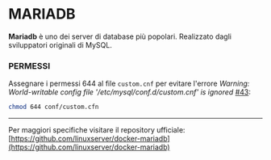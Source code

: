 # MARIADB
**Mariadb** è uno dei server di database più popolari. Realizzato dagli sviluppatori originali di MySQL.

### PERMESSI
Assegnare i permessi 644 al file `custom.cnf` per evitare l'errore *Warning: World-writable config file '/etc/mysql/conf.d/custom.cnf' is ignored* [#43](https://github.com/linuxserver/docker-mariadb/issues/43): 

```bash
chmod 644 conf/custom.cfn
```

---
Per maggiori specifiche visitare il repository ufficiale:
[https://github.com/linuxserver/docker-mariadb](https://github.com/linuxserver/docker-mariadb)
